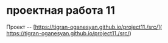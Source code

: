 # проектная работа 11
Проект -- [https://tigran-oganesyan.github.io/project11./src/]( https://tigran-oganesyan.github.io/project11./src/) 
